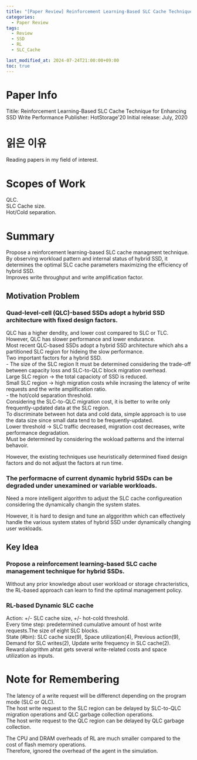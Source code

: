```yaml
---
title: "[Paper Review] Reinforcement Learning-Based SLC Cache Technique for Enhancing SSD Write Performance"
categories:
  - Paper Review
tags:
  - Review
  - SSD
  - RL
  - SLC_Cache

last_modified_at: 2024-07-24T21:00:00+09:00
toc: true
---
```


# Paper Info
Titile: Reinforcement Learning-Based SLC Cache Technique for Enhancing SSD Write Performance
Publisher: HotStorage'20
Initial release: July, 2020

# 읽은 이유
Reading papers in my field of interest.

# Scopes of Work
QLC.  
SLC Cache size.  
Hot/Cold separation.  

# Summary
Propose a reinforcement learning-based SLC cache managment technique.  
By observing workload pattern and internal status of hybrid SSD, it determines the optimal SLC cache parameters maximizing the efficiency of hybrid SSD.  
Improves write throughput and write amplification factor.  

## Motivation Problem
### Quad-level-cell (QLC)-based SSDs adopt a hybrid SSD architecture with fixed design factors.
QLC has a higher dendity, and lower cost compared to SLC or TLC.  
However, QLC has slower performance and lower endurance.  
Most recent QLC-based SSDs adopt a hybrid SSD architecture which ahs a partitioned SLC region for hideing the slow performance.  
Two important factors for a hybrid SSD.  
\- The size of the SLC region
It must be determined considering the trade-off between capacity loss and SLC-to-QLC block migration overhead.  
Large SLC region -> the total capacioty of SSD is reduced.  
Small SLC region -> high migration costs while incrasing the latency of write requests and the write amplification ratio.  
\- the hot/cold separation threshold.  
Considering the SLC-to-QLC migration cost, it is better to write only frequently-updated data at the SLC region.  
To discriminate between hot data and cold data, simple approach is to use the data size since small data tend to be frequently-updated.  
Lower threshold -> SLC traffic decreased, migration cost decreases, write performance degradation.  
Must be determined by considering the wokload patterns and the internal behavoir.  

However, the existing techniques use heuristically determined fixed design factors and do not adjust the factors at run time. 

### The performacne of current dynamic hybrid SSDs can be degraded under unexamined or variable workloads.
Need a more intelligent algorithm to adjust the SLC cache configureation considering the dynamically changin the system states.  

However, it is hard to design and tune an alggorithm which can effectively handle the various system states of hybrid SSD under dynamically changing user wokloads.  



## Key Idea
### Propose a reinforcement learning-based SLC cache management technique for hybrid SSDs. 
Without any prior knowledge about user workload or storage chracteristics, the RL-based  approach can learn to find the optimal management policy.  

### RL-based Dynamic SLC cache
Action: +/- SLC cache size, +/- hot-cold threshold.  
Every time step: predetermined cumulative amount of host write requests.The size of eight SLC blocks.  
State (#bin): SLC cache size(9), Space utilization(4), Previous action(9), Demand for SLC writes(2), Update write frequency in SLC cache(2).  
Reward:alogrithm ahtat gets several write-related costs and space utilization as inputs. 

# Note for Remembering
The latency of a write request will be differenct depending on the program mode (SLC or QLC).  
The host write request to the SLC region can be delayed by SLC-to-QLC migration operations and QLC garbage collection operations.  
The host write request to the QLC region can be delayed by QLC garbage collection.  

The CPU and DRAM overheads of RL are much smaller compared to the cost of flash memory operations.  
Therefore, ignored the overhead of the agent in the simulation.  